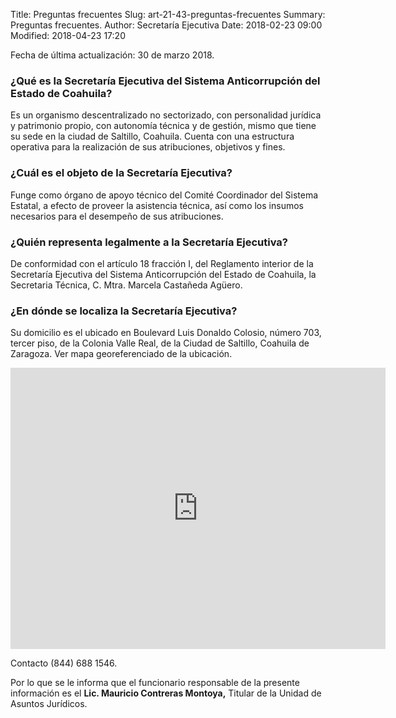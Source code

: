 Title: Preguntas frecuentes
Slug: art-21-43-preguntas-frecuentes
Summary: Preguntas frecuentes.
Author: Secretaría Ejecutiva
Date: 2018-02-23 09:00
Modified: 2018-04-23 17:20


Fecha de última actualización: 30 de marzo 2018.

### ¿Qué es la Secretaría Ejecutiva del Sistema Anticorrupción del Estado de Coahuila?

Es un organismo descentralizado no sectorizado, con personalidad
jurídica y patrimonio propio, con autonomía técnica y de gestión, mismo
que tiene su sede en la ciudad de Saltillo, Coahuila. Cuenta con una
estructura operativa para la realización de sus atribuciones, objetivos
y fines.

### ¿Cuál es el objeto de la Secretaría Ejecutiva?

Funge como órgano de apoyo técnico del Comité Coordinador del Sistema
Estatal, a efecto de proveer la asistencia técnica, así como los
insumos necesarios para el desempeño de sus atribuciones.

### ¿Quién representa legalmente a la Secretaría Ejecutiva?

De conformidad con el artículo 18 fracción I, del Reglamento interior
de la Secretaría Ejecutiva del Sistema Anticorrupción del Estado de
Coahuila, la Secretaria Técnica, C. Mtra. Marcela Castañeda Agüero.

### ¿En dónde se localiza la Secretaría Ejecutiva?

Su domicilio es el ubicado en Boulevard Luis Donaldo Colosio, número
703, tercer piso, de la Colonia Valle Real, de la Ciudad de Saltillo,
Coahuila de Zaragoza. Ver mapa georeferenciado de la ubicación.

<iframe src="https://www.google.com/maps/embed?pb=!1m18!1m12!1m3!1d1801.016631465175!2d-100.96104139428223!3d25.470564738400462!2m3!1f0!2f0!3f0!3m2!1i1024!2i768!4f13.1!3m3!1m2!1s0x868812c22fd32bcf%3A0xd72f0fa4e13c6e90!2sBlvd.+Luis+Donaldo+Colosio+703%2C+Valle+Real+2do+Sector%2C+25205+Saltillo%2C+Coah.!5e0!3m2!1ses!2smx!4v1524239750191" width="600" height="450" frameborder="0" style="border:0" allowfullscreen></iframe>

Contacto (844) 688 1546.

Por lo que se le informa que el funcionario responsable de la presente
información es el **Lic. Mauricio Contreras Montoya,** Titular de la
Unidad de Asuntos Jurídicos.
